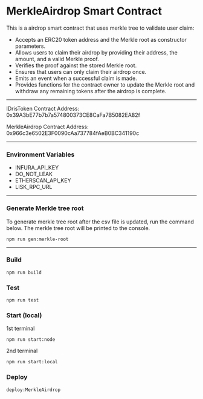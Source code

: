 # MerkleAirdrop Smart Contract

This is a airdrop smart contract that uses merkle tree to validate user claim:

- Accepts an ERC20 token address and the Merkle root as constructor parameters.
- Allows users to claim their airdrop by providing their address, the amount, and a valid Merkle proof.
- Verifies the proof against the stored Merkle root.
- Ensures that users can only claim their airdrop once.
- Emits an event when a successful claim is made.
- Provides functions for the contract owner to update the Merkle root and withdraw any remaining tokens after the airdrop is complete.

---

IDrisToken Contract Address: 0x39A3bE77b7b7a574800373CE8CaFa7B5082EA82f

MerkleAirdrop Contract Address: 0x966c3e6502E3F0090cAa737784fAeB0BC341190c

---

### Environment Variables

- INFURA_API_KEY
- DO_NOT_LEAK
- ETHERSCAN_API_KEY
- LISK_RPC_URL

---

### Generate Merkle tree root

To generate merkle tree root after the csv file is updated, run the command below. The merkle tree root will be printed to the console.

```shell
npm run gen:merkle-root
```

---

### Build

```shell
npm run build
```

### Test

```shell
npm run test
```

### Start (local)

1st terminal

```shell
npm run start:node
```

2nd terminal

```shell
npm run start:local
```

### Deploy

```shell
deploy:MerkleAirdrop
```
